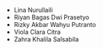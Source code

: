 <ul>
<li>Lina Nurullaili</li>
<li>Riyan Bagas Dwi Prasetyo</li>
<li>Rizky Akbar Wahyu Putranto</li> 
<li>Viola Clara Citra</li> 
<li>Zahra Khalila Salsabila</li>
</ul>
